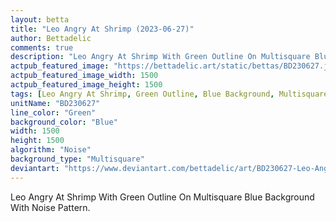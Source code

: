 ```yaml
---
layout: betta
title: "Leo Angry At Shrimp (2023-06-27)"
author: Bettadelic
comments: true
description: "Leo Angry At Shrimp With Green Outline On Multisquare Blue Background With Noise Pattern."
actpub_featured_image: "https://bettadelic.art/static/bettas/BD230627.jpg"
actpub_featured_image_width: 1500
actpub_featured_image_height: 1500
tags: [Leo Angry At Shrimp, Green Outline, Blue Background, Multisquare Background Pattern, Noise Pattern, June 2023]
unitName: "BD230627"
line_color: "Green"
background_color: "Blue"
width: 1500
height: 1500
algorithm: "Noise"
background_type: "Multisquare"
deviantart: "https://www.deviantart.com/bettadelic/art/BD230627-Leo-Angry-At-Shrimp-2023-06-27-969187939"
---
```


Leo Angry At Shrimp With Green Outline On Multisquare Blue Background With Noise Pattern.
